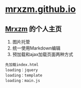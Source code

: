 # [mrxzm.github.io](http://mrxzm.ml)

[Mrxzm](http://mrxzm.ml) 的个人主页
----------------------------------------------


1. 图片托管
2. 统一使用Markdown编辑
3. 预加载和ajax加载页面两种方式

```
先加载index.html
loading：jquery
loading：template
loading：main.js
```


